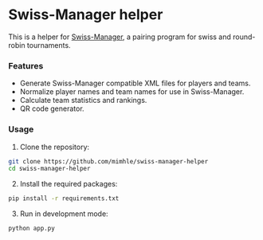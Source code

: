 # Swiss-Manager helper
This is a helper for [Swiss-Manager](https://swiss-manager.at/), a pairing program for swiss and round-robin tournaments.
### Features
- Generate Swiss-Manager compatible XML files for players and teams.
- Normalize player names and team names for use in Swiss-Manager.
- Calculate team statistics and rankings.
- QR code generator.
### Usage
1. Clone the repository:
```bash
git clone https://github.com/mimhle/swiss-manager-helper
cd swiss-manager-helper
```
2. Install the required packages:
```bash
pip install -r requirements.txt
```
3. Run in development mode:
```bash
python app.py
```